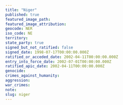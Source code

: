 ```yaml
---
title: "Niger"
published: true
featured_image_path:
featured_image_attribution:
geocode: NER
iso_code: NE
territory:
state_party: true
signed_but_not_ratified: false
signed_date: 1998-07-17T00:00:00.000Z
ratified_or_acceded_date: 2002-04-11T00:00:00.000Z
entry_into_force_date: 2002-07-01T00:00:00.000Z
ratified_apic_date: 2002-04-11T00:00:00.000Z
genocide:
crimes_against_humanity:
aggression:
war_crimes:
note:
slug: niger
---
```

